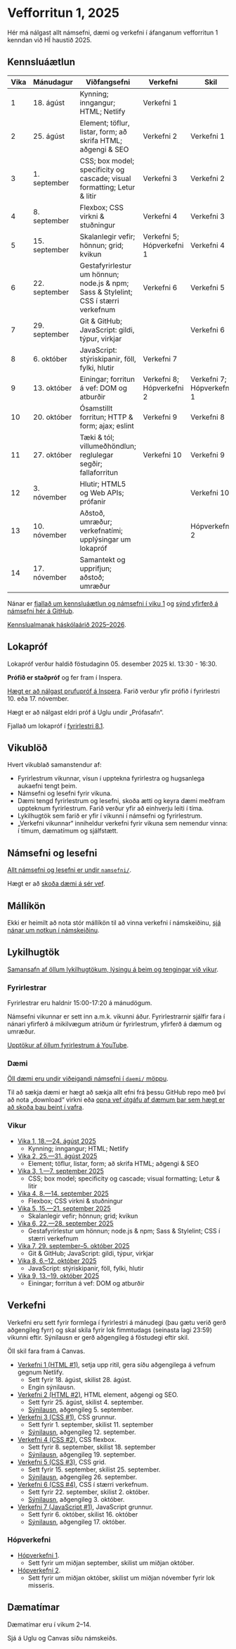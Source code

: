 # Vefforritun 1, 2025

Hér má nálgast allt námsefni, dæmi og verkefni í áfanganum vefforritun 1 kenndan við HÍ haustið 2025.

## Kennsluáætlun

| Vika | Mánudagur     | Viðfangsefni                                                                        | Verkefni                  | Skil                      |
| ---- | ------------- | ----------------------------------------------------------------------------------- | ------------------------- | ------------------------- |
| 1    | 18. ágúst     | Kynning; inngangur; HTML; Netlify                                                   | Verkefni 1                |                           |
| 2    | 25. ágúst     | Element; töflur, listar, form; að skrifa HTML; aðgengi & SEO                        | Verkefni 2                | Verkefni 1                |
| 3    | 1. september  | CSS; box model; specificity og cascade; visual formatting; Letur & litir            | Verkefni 3                | Verkefni 2                |
| 4    | 8. september  | Flexbox; CSS virkni & stuðningur                                                    | Verkefni 4                | Verkefni 3                |
| 5    | 15. september | Skalanlegir vefir; hönnun; grid; kvikun                                             | Verkefni 5; Hópverkefni 1 | Verkefni 4                |
| 6    | 22. september | Gestafyrirlestur um hönnun; node.js & npm; Sass & Stylelint; CSS í stærri verkefnum | Verkefni 6                | Verkefni 5                |
| 7    | 29. september | Git & GitHub; JavaScript: gildi, týpur, virkjar                                     |                           | Verkefni 6                |
| 8    | 6. október    | JavaScript: stýriskipanir, föll, fylki, hlutir                                      | Verkefni 7                |                           |
| 9    | 13. október   | Einingar; forritun á vef: DOM og atburðir                                           | Verkefni 8; Hópverkefni 2 | Verkefni 7; Hópverkefni 1 |
| 10   | 20. október   | Ósamstillt forritun; HTTP & form; ajax; eslint                                      | Verkefni 9                | Verkefni 8                |
| 11   | 27. október   | Tæki & tól; villumeðhöndlun; reglulegar segðir; fallaforritun                       | Verkefni 10               | Verkefni 9                |
| 12   | 3. nóvember   | Hlutir; HTML5 og Web APIs; prófanir                                                 |                           | Verkefni 10               |
| 13   | 10. nóvember  | Aðstoð, umræður; verkefnatími; upplýsingar um lokapróf                              |                           | Hópverkefni 2             |
| 14   | 17. nóvember  | Samantekt og upprifjun; aðstoð; umræður                                             |                           |                           |

Nánar er [fjallað um kennsluáætlun og námsefni í viku 1](vikur/vika-01.md) og [sýnd yfirferð á námsefni hér á GitHub](https://youtu.be/zUCDLAWWPls).

[Kennslualmanak háskólaárið 2025–2026](https://ugla.hi.is/kennsluskra/index.php?tab=skoli&chapter=content&id=56025&kennsluar=2025).

## Lokapróf

Lokapróf verður haldið föstudaginn 05. desember 2025 kl. 13:30 - 16:30.

**Prófið er staðpróf** og fer fram í Inspera.

[Hægt er að nálgast prufupróf á Inspera](https://hi.inspera.com/). Farið verður yfir prófið í fyrirlestri 10. eða 17. nóvember.

Hægt er að nálgast eldri próf á Uglu undir „Prófasafn“.

Fjallað um lokapróf í [fyrirlestri 8.1](https://youtu.be/YlhB_X97oqk).

## Vikublöð

Hvert vikublað samanstendur af:

- Fyrirlestrum vikunnar, vísun í upptekna fyrirlestra og hugsanlega aukaefni tengt þeim.
- Námsefni og lesefni fyrir vikuna.
- Dæmi tengd fyrirlestrum og lesefni, skoða ætti og keyra dæmi meðfram uppteknum fyrirlestrum. Farið verður yfir að einhverju leiti í tíma.
- Lykilhugtök sem farið er yfir í vikunni í námsefni og fyrirlestrum.
- „Verkefni vikunnar“ inniheldur verkefni fyrir vikuna sem nemendur vinna: í tímum, dæmatímum og sjálfstætt.

## Námsefni og lesefni

[Allt námsefni og lesefni er undir `namsefni/`](/namsefni).

Hægt er að [skoða dæmi á sér vef](https://vefforritun.github.io/vef1-2025/).

## Mállíkön

Ekki er heimilt að nota stór mállíkön til að vinna verkefni í námskeiðinu, [sjá nánar um notkun í námskeiðinu](./mallikon.md).

## Lykilhugtök

[Samansafn af öllum lykilhugtökum, lýsingu á þeim og tengingar við vikur](./lykilhugtok.md).

### Fyrirlestrar

Fyrirlestrar eru haldnir 15:00-17:20 á mánudögum.

Námsefni vikunnar er sett inn a.m.k. vikunni áður. Fyrirlestrarnir sjálfir fara í nánari yfirferð á mikilvægum atriðum úr fyrirlestrum, yfirferð á dæmum og umræður.

[Upptökur af öllum fyrirlestrum á YouTube](https://www.youtube.com/playlist?list=PLRj-ccg8iozwEK4e5aBhLHwX0F1xslYu7).

### Dæmi

[Öll dæmi eru undir viðeigandi námsefni í `daemi/` möppu](/namsefni).

Til að sækja dæmi er hægt að sækja allt efni frá þessu GitHub repo með því að nota „download“ virkni eða [opna vef útgáfu af dæmum þar sem hægt er að skoða þau beint í vafra](https://vefforritun.github.io/vef1-2025/daemi/).

### Vikur

- [Vika 1, 18.—24. ágúst 2025](vikur/vika-01.md)
  - Kynning; inngangur; HTML; Netlify
- [Vika 2, 25.—31. ágúst 2025](vikur/vika-02.md)
  - Element; töflur, listar, form; að skrifa HTML; aðgengi & SEO
- [Vika 3, 1.—7. september 2025](vikur/vika-03.md)
  - CSS; box model; specificity og cascade; visual formatting; Letur & litir
- [Vika 4, 8.—14. september 2025](vikur/vika-04.md)
  - Flexbox; CSS virkni & stuðningur
- [Vika 5, 15.—21. september 2025](vikur/vika-05.md)
  - Skalanlegir vefir; hönnun; grid; kvikun
- [Vika 6, 22.—28. september 2025](vikur/vika-06.md)
  - Gestafyrirlestur um hönnun; node.js & npm; Sass & Stylelint; CSS í stærri verkefnum
- [Vika 7, 29. september–5. október 2025](vikur/vika-07.md)
  - Git & GitHub; JavaScript: gildi, týpur, virkjar
- [Vika 8, 6.–12. október 2025](vikur/vika-08.md)
  - JavaScript: stýriskipanir, föll, fylki, hlutir
- [Vika 9, 13.–19. október 2025](vikur/vika-09.md)
  - Einingar; forritun á vef: DOM og atburðir

## Verkefni

Verkefni eru sett fyrir formlega í fyrirlestri á mánudegi (þau gætu verið gerð aðgengileg fyrr) og skal skila fyrir lok fimmtudags (seinasta lagi 23:59) vikunni eftir. Sýnilausn er gerð aðgengileg á föstudegi eftir skil.

Öll skil fara fram á Canvas.

- [Verkefni 1 (HTML #1)](https://github.com/vefforritun/vef1-2025-v1), setja upp ritil, gera síðu aðgengilega á vefnum gegnum Netlify.
  - Sett fyrir 18. ágúst, skilist 28. ágúst.
  - Engin sýnilausn.
- [Verkefni 2 (HTML #2)](https://github.com/vefforritun/vef1-2025-v2), HTML element, aðgengi og SEO.
  - Sett fyrir 25. ágúst, skilist 4. september.
  - [Sýnilausn](https://github.com/vefforritun/vef1-2025-v2-synilausn), aðgengileg 5. september.
- [Verkefni 3 (CSS #1)](https://github.com/vefforritun/vef1-2025-v3), CSS grunnur.
  - Sett fyrir 1. september, skilist 11. september
  - [Sýnilausn](https://github.com/vefforritun/vef1-2025-v3-synilausn), aðgengileg 12. september.
- [Verkefni 4 (CSS #2)](https://github.com/vefforritun/vef1-2025-v4), CSS flexbox.
  - Sett fyrir 8. september, skilist 18. september
  - [Sýnilausn](https://github.com/vefforritun/vef1-2025-v4-synilausn), aðgengileg 19. september.
- [Verkefni 5 (CSS #3)](https://github.com/vefforritun/vef1-2025-v5), CSS grid.
  - Sett fyrir 15. september, skilist 25. september.
  - [Sýnilausn](https://github.com/vefforritun/vef1-2025-v5-synilausn), aðgengileg 26. september.
- [Verkefni 6 (CSS #4)](https://github.com/vefforritun/vef1-2025-v6), CSS í stærri verkefnum.
  - Sett fyrir 22. september, skilist 2. október.
  - [Sýnilausn](https://github.com/vefforritun/vef1-2025-v6-synilausn), aðgengileg 3. október.
- [Verkefni 7 (JavaScript #1)](https://github.com/vefforritun/vef1-2024-v7), JavaScript grunnur.
  - Sett fyrir 6. október, skilist 16. október
  - [Sýnilausn](https://github.com/vefforritun/vef1-2024-v7-synilausn), aðgengileg 17. október.

### Hópverkefni

- [Hópverkefni 1](https://github.com/vefforritun/vef1-2025-h1).
  - Sett fyrir um miðjan september, skilist um miðjan október.
- [Hópverkefni 2](https://github.com/vefforritun/vef1-2025-h2).
  - Sett fyrir um miðjan október, skilist um miðjan nóvember fyrir lok misseris.

## Dæmatímar

Dæmatímar eru í vikum 2–14.

Sjá á Uglu og Canvas síðu námskeiðs.
